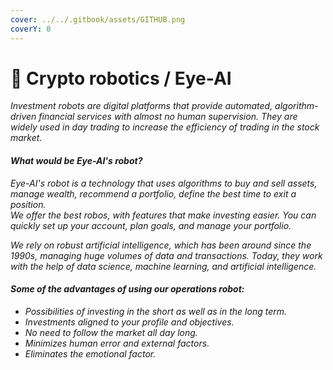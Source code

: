 ```yaml
---
cover: ../../.gitbook/assets/GITHUB.png
coverY: 0
---
```


# 🧿 Crypto robotics / Eye-AI

_Investment robots are digital platforms that provide automated, algorithm-driven financial services with almost no human supervision. They are widely used in day trading to increase the efficiency of trading in the stock market._

#### _What would be Eye-AI's robot?_

_Eye-AI's robot is a technology that uses algorithms to buy and sell assets, manage wealth, recommend a portfolio, define the best time to exit a position._ \
_We offer the best robos, with features that make investing easier. You can quickly set up your account, plan goals, and manage your portfolio._

_We rely on robust artificial intelligence, which has been around since the 1990s, managing huge volumes of data and transactions. Today, they work with the help of data science, machine learning, and artificial intelligence._

#### _Some of the advantages of using our operations robot:_

* _Possibilities of investing in the short as well as in the long term._&#x20;
* _Investments aligned to your profile and objectives._&#x20;
* _No need to follow the market all day long._&#x20;
* _Minimizes human error and external factors._&#x20;
* _Eliminates the emotional factor._
